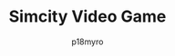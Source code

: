 ---
author: p18myro
title: Simcity Video Game
year: 1989
image_url: /images/SimCity-Video-Game.jpg
caption: 'To Simcity , είναι ένα βίντεο παιχνίδι που αναπτύχθηκε από την εταιρία Maxis το 1989.  Σχεδιαστής του παιχνιδιού  ήταν ο Will Wright. Σκοπό του παιχνιδιού ήταν η δημιουργία πόλεων πάνω σε ένα κενό χάρτη. Μετά την αρχική έκδοση του παιχνιδιού ακολούθησαν και άλλες με πιο γνώστη το The sims το οποίο κυκλοφόρησε το 2000 και γνώρισε τεράστια εμπορική επιτυχία. '
license_url: 'https://upload.wikimedia.org/wikipedia/commons/4/46/SimCity-Indigo.gif'
license_text: Creative Commons
categories:
  - Ορισμός  
tags:
  - Will Wright  
---